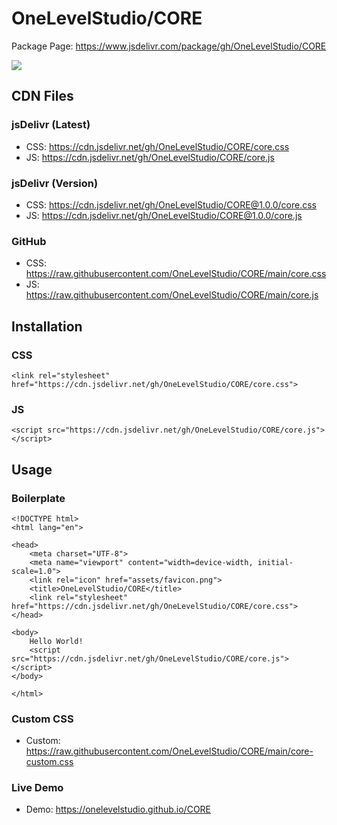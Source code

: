 # OneLevelStudio/CORE
Package Page: https://www.jsdelivr.com/package/gh/OneLevelStudio/CORE

[![](https://data.jsdelivr.com/v1/package/gh/OneLevelStudio/CORE/badge)](https://www.jsdelivr.com/package/gh/OneLevelStudio/CORE)
## CDN Files
### jsDelivr (Latest)
* CSS: https://cdn.jsdelivr.net/gh/OneLevelStudio/CORE/core.css
* JS: https://cdn.jsdelivr.net/gh/OneLevelStudio/CORE/core.js
### jsDelivr (Version)
* CSS: https://cdn.jsdelivr.net/gh/OneLevelStudio/CORE@1.0.0/core.css
* JS: https://cdn.jsdelivr.net/gh/OneLevelStudio/CORE@1.0.0/core.js
### GitHub
* CSS: https://raw.githubusercontent.com/OneLevelStudio/CORE/main/core.css
* JS: https://raw.githubusercontent.com/OneLevelStudio/CORE/main/core.js
## Installation
### CSS
```
<link rel="stylesheet" href="https://cdn.jsdelivr.net/gh/OneLevelStudio/CORE/core.css">
```
### JS
```
<script src="https://cdn.jsdelivr.net/gh/OneLevelStudio/CORE/core.js"></script>
```
## Usage
### Boilerplate
```
<!DOCTYPE html>
<html lang="en">

<head>
    <meta charset="UTF-8">
    <meta name="viewport" content="width=device-width, initial-scale=1.0">
    <link rel="icon" href="assets/favicon.png">
    <title>OneLevelStudio/CORE</title>
    <link rel="stylesheet" href="https://cdn.jsdelivr.net/gh/OneLevelStudio/CORE/core.css">
</head>

<body>
    Hello World!
    <script src="https://cdn.jsdelivr.net/gh/OneLevelStudio/CORE/core.js"></script>
</body>

</html>
```
### Custom CSS
* Custom: https://raw.githubusercontent.com/OneLevelStudio/CORE/main/core-custom.css
### Live Demo
* Demo: https://onelevelstudio.github.io/CORE
